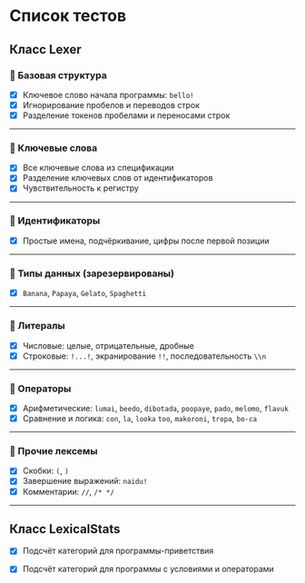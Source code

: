 ﻿# Список тестов

## Класс Lexer

### 🔹 Базовая структура
- [x] Ключевое слово начала программы: `bello!`
- [x] Игнорирование пробелов и переводов строк
- [x] Разделение токенов пробелами и переносами строк

---

### 🔹 Ключевые слова
- [x] Все ключевые слова из спецификации
- [x] Разделение ключевых слов от идентификаторов
- [x] Чувствительность к регистру

---

### 🔹 Идентификаторы
- [x] Простые имена, подчёркивание, цифры после первой позиции

---

### 🔹 Типы данных (зарезервированы)
- [x] `Banana`, `Papaya`, `Gelato`, `Spaghetti`

---

### 🔹 Литералы
- [x] Числовые: целые, отрицательные, дробные
- [x] Строковые: `!...!`, экранирование `!!`, последовательность `\\n`

---

### 🔹 Операторы
- [x] Арифметические: `lumai`, `beedo`, `dibotada`, `poopaye`, `pado`, `melomo`, `flavuk`
- [x] Сравнение и логика: `con`, `la`, `looka` `too`, `makoroni`, `tropa`, `bo-ca`

---

### 🔹 Прочие лексемы
- [x] Скобки: `(`, `)`
- [x] Завершение выражений: `naidu!`
- [x] Комментарии: `//`, `/* */`

---

## Класс LexicalStats
- [x] Подсчёт категорий для программы-приветствия
- [x] Подсчёт категорий для программы с условиями и операторами


